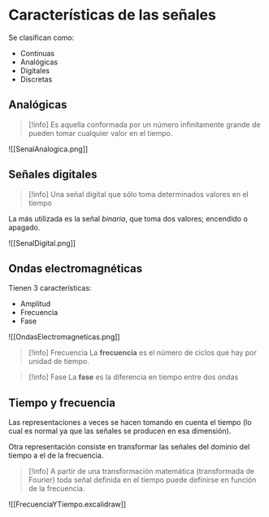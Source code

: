 # Características de las señales

Se clasifican como:
- Continuas
- Analógicas
- Digitales
- Discretas

## Analógicas

> [!info]
> Es aquella conformada por un número infinitamente grande de pueden tomar cualquier valor en el tiempo.

![[SenalAnalogica.png]]

## Señales digitales

> [!info]
> Una señal digital que sólo toma determinados valores en el tiempo

La más utilizada es la señal *binaria*, que toma dos valores; encendido o apagado.

![[SenalDigital.png]]

## Ondas electromagnéticas

Tienen 3 características:
- Amplitud
- Frecuencia
- Fase

![[OndasElectromagneticas.png]]

> [!info] Frecuencia
La **frecuencia** es el número de ciclos que hay por unidad de tiempo.

> [!info] Fase
> La **fase** es la diferencia en tiempo entre dos ondas

## Tiempo y frecuencia

Las representaciones a veces se hacen tomando en cuenta el tiempo (lo cual es normal ya que las señales se producen en esa dimensión).

Otra representación consiste en transformar las señales del dominio del tiempo a el de la frecuencia.

> [!info] 
> A partir de una transformación matemática (transformada de Fourier) toda señal definida en el tiempo puede definirse en función de la frecuencia.

![[FrecuenciaYTiempo.excalidraw]]